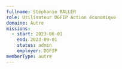```yaml
---
fullname: Stéphanie BALLER
role: Utilisateur DGFIP Action économique
domaine: Autre
missions:
  - start: 2023-06-01
    end: 2023-09-01
    status: admin
    employer: DGFIP
memberType: autre
---
```

